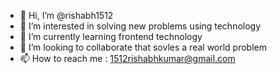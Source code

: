 - 👋 Hi, I’m @rishabh1512
- 👀 I’m interested in solving new problems using technology
- 🌱 I’m currently learning frontend technology
- 💞️ I’m looking to collaborate that sovles a real world problem
- 📫 How to reach me : 1512rishabhkumar@gmail.com

<!---
rishabh1512/rishabh1512 is a ✨ special ✨ repository because its `README.md` (this file) appears on your GitHub profile.
You can click the Preview link to take a look at your changes.
--->
